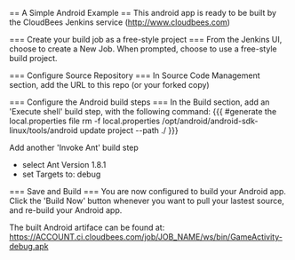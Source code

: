 == A Simple Android Example ==
This android app is ready to be built by the CloudBees Jenkins service (http://www.cloudbees.com)


=== Create your build job as a free-style project ===
From the Jenkins UI, choose to create a New Job.  When prompted, choose to use a free-style build project.

=== Configure Source Repository ===
In Source Code Management section, add the URL to this repo (or your forked copy)

=== Configure the Android build steps ===
In the Build section, add an 'Execute shell' build step, with the following command:
{{{
#generate the local.properties file
rm -f local.properties
/opt/android/android-sdk-linux/tools/android update project --path ./
}}}

Add another 'Invoke Ant' build step
- select Ant Version 1.8.1
- set Targets to: debug

=== Save and Build ===
You are now configured to build your Android app.  Click the 'Build Now' button whenever you want to pull your lastest source, and re-build your Android app.

The built Android artiface can be found at: 
https://ACCOUNT.ci.cloudbees.com/job/JOB_NAME/ws/bin/GameActivity-debug.apk
